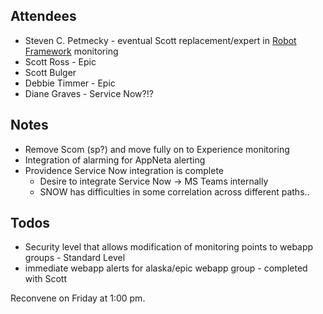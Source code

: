 ## Attendees
- Steven C. Petmecky - eventual Scott replacement/expert in [Robot Framework](https://robotframework.org) monitoring
- Scott Ross - Epic
- Scott Bulger
- Debbie Timmer - Epic
- Diane Graves - Service Now?!?

## Notes
- Remove Scom (sp?) and move fully on to Experience monitoring
- Integration of alarming for AppNeta alerting
- Providence Service Now integration is complete
    - Desire to integrate Service Now -> MS Teams internally
    - SNOW has difficulties in some correlation across different paths..

## Todos
- Security level that allows modification of monitoring points to webapp groups - Standard Level
- immediate webapp alerts for alaska/epic webapp group - completed with Scott

Reconvene on Friday at 1:00 pm.

